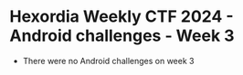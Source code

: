 # Hexordia Weekly CTF 2024 - Android challenges - Week 3

- There were no Android challenges on week 3